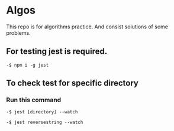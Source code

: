 # Algos
This repo is for algorithms practice. And consist solutions of some problems.

## For testing jest is required.
```
-$ npm i -g jest
```

## To check test for specific directory

### Run this command
```
-$ jest [directory] --watch
```
```
-$ jest reversestring --watch
```
